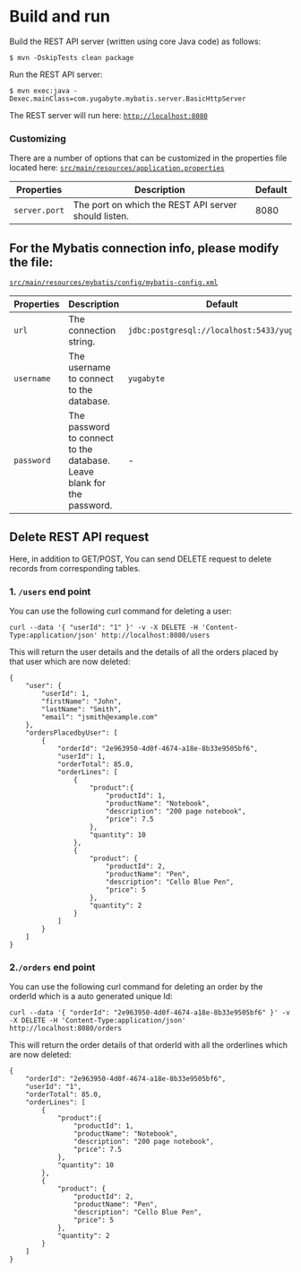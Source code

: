 # Build and run

Build the REST API server (written using core Java code) as follows:

```
$ mvn -DskipTests clean package
```

Run the REST API server:

```
$ mvn exec:java -Dexec.mainClass=com.yugabyte.mybatis.server.BasicHttpServer
```

The REST server will run here: [`http://localhost:8080`](http://localhost:8080)

### Customizing

There are a number of options that can be customized in the properties file located here:
[`src/main/resources/application.properties`](https://github.com/YugaByte/orm-examples/blob/master/hibernate/src/main/resources/application.properties)

| Properties    | Description   | Default |
| ------------- | ------------- | ------- |
| `server.port`  | The port on which the REST API server should listen. | 8080 |

## For the Mybatis connection info, please modify the file: 
[`src/main/resources/mybatis/config/mybatis-config.xml`](src/main/resources/mybatis/config/mybatis-config.xml)

| Properties    | Description   | Default |
| ------------- | ------------- | ------- |
| `url`  | The connection string. | `jdbc:postgresql://localhost:5433/yugabyte`  |
| `username` | The username to connect to the database. | `yugabyte` |
| `password` | The password to connect to the database. Leave blank for the password. | - |


## Delete REST API request 
Here, in addition to GET/POST, You can send DELETE request to delete records from corresponding tables.

### 1. `/users` end point
  
 You can use the following curl command for deleting a user:
 
 ```
 curl --data '{ "userId": "1" }' -v -X DELETE -H 'Content-Type:application/json' http://localhost:8080/users
 ```

This will return the user details and the details of all the orders placed by that user which are now deleted:

```
{
    "user": {
        "userId": 1,
        "firstName": "John",
        "lastName": "Smith",
        "email": "jsmith@example.com"
    },
    "ordersPlacedbyUser": [
        {
            "orderId": "2e963950-4d0f-4674-a18e-8b33e9505bf6",
            "userId": 1,
            "orderTotal": 85.0,
            "orderLines": [
                {
                    "product":{
                        "productId": 1,
                        "productName": "Notebook",
                        "description": "200 page notebook",
                        "price": 7.5
                    },
                    "quantity": 10
                },
                {
                    "product": {
                        "productId": 2,
                        "productName": "Pen",
                        "description": "Cello Blue Pen",
                        "price": 5
                    },
                    "quantity": 2
                }
            ]
        }
    ]
}

```

### 2.`/orders` end point
 You can use the following curl command for deleting an order by the orderId which is a auto generated unique Id:
 
 ```
curl --data '{ "orderId": "2e963950-4d0f-4674-a18e-8b33e9505bf6" }' -v -X DELETE -H 'Content-Type:application/json' http://localhost:8080/orders
 ```

This will return the order details of that orderId with all the orderlines which are now deleted:

```
{
    "orderId": "2e963950-4d0f-4674-a18e-8b33e9505bf6",
    "userId": "1",
    "orderTotal": 85.0,
    "orderLines": [
        {
            "product":{
                "productId": 1,
                "productName": "Notebook",
                "description": "200 page notebook",
                "price": 7.5
            },
            "quantity": 10
        },
        {
            "product": {
                "productId": 2,
                "productName": "Pen",
                "description": "Cello Blue Pen",
                "price": 5
            },
            "quantity": 2
        }
    ]
}
```